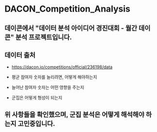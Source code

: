 # DACON_Competition_Analysis
## 데이콘에서 "데이터 분석 아이디어 경진대회 - 월간 데이콘" 분석 프로젝트입니다.
## 데이터 출처
- https://dacon.io/competitions/official/236198/data

- 평균 참여자 숫자를 늘리려면, 어떻게 해야하는지  
- 늘어난 참여자 숫자는 어떤 영향을 주는지  
- 군집은 어떻게 형성이 되는지  

## 위 사항들을 확인했으며, 군집 분석은 어떻게 해석해야 하는지 고민중입니다.